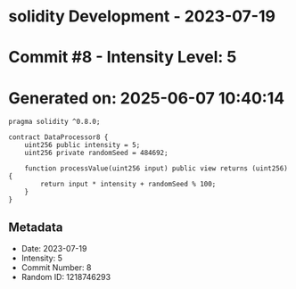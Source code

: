 ﻿# solidity Development - 2023-07-19
# Commit #8 - Intensity Level: 5
# Generated on: 2025-06-07 10:40:14
```solidity
pragma solidity ^0.8.0;

contract DataProcessor8 {
    uint256 public intensity = 5;
    uint256 private randomSeed = 484692;

    function processValue(uint256 input) public view returns (uint256) {
        return input * intensity + randomSeed % 100;
    }
}
```
## Metadata
- Date: 2023-07-19
- Intensity: 5
- Commit Number: 8
- Random ID: 1218746293

